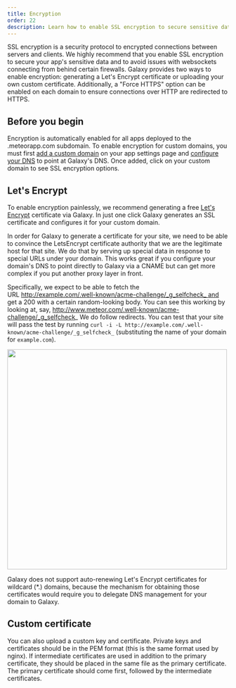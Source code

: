 ```yaml
---
title: Encryption
order: 22
description: Learn how to enable SSL encryption to secure sensitive data
---
```


SSL encryption is a security protocol to encrypted connections between servers and clients. We highly recommend that you enable SSL encryption to secure your app's sensitive data and to avoid issues with websockets connecting from behind certain firewalls. Galaxy provides two ways to enable encryption: generating a Let's Encrypt certificate or uploading your own custom certificate. Additionally, a "Force HTTPS" option can be enabled on each domain to ensure connections over HTTP are redirected to HTTPS.

<h2 id="custom-domain">Before you begin</h2>

Encryption is automatically enabled for all apps deployed to the .meteorapp.com subdomain. To enable encryption for custom domains, you must first [add a custom domain](/custom-domains.html) on your app settings page and [configure your DNS](/dns.html) to point at Galaxy's DNS. Once added, click on your custom domain to see SSL encryption options.

<h2 id="lets-encrypt">Let's Encrypt</h2>

To enable encryption painlessly, we recommend generating a free [Let's Encrypt](https://letsencrypt.org/) certificate via Galaxy. In just one click Galaxy generates an SSL certificate and configures it for your custom domain.

In order for Galaxy to generate a certificate for your site, we need to be able to convince the LetsEncrypt certificate authority that we are the legitimate host for that site. We do that by serving up special data in response to special URLs under your domain. This works great if you configure your domain's DNS to point directly to Galaxy via a CNAME but can get more complex if you put another proxy layer in front.

Specifically, we expect to be able to fetch the URL http://example.com/.well-known/acme-challenge/_g_selfcheck_ and get a 200 with a certain random-looking body. You can see this working by looking at, say, http://www.meteor.com/.well-known/acme-challenge/_g_selfcheck_
We do follow redirects. You can test that your site will pass the test by running `curl -i -L http://example.com/.well-known/acme-challenge/_g_selfcheck_` (substituting the name of your domain for `example.com`).

<img src="images/email-enable-ssl.png" style="width: 500px;">

Galaxy does not support auto-renewing Let's Encrypt certificates for wildcard (\*.) domains, because the mechanism for obtaining those certificates would require you to delegate DNS management for your domain to Galaxy.

<h2 id="Custom certificate">Custom certificate</h2>

You can also upload a custom key and certificate. Private keys and certificates should be in the PEM format (this is the same format used by nginx). If intermediate certificates are used in addition to the primary certificate, they should be placed in the same file as the primary certificate. The primary certificate should come first, followed by the intermediate certificates.
